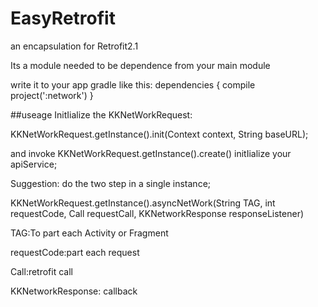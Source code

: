 # EasyRetrofit
an encapsulation for Retrofit2.1

Its a module needed to be dependence from your main module  

write it to your app gradle like this:
dependencies {
    compile project(':network')
}


##useage
InitIialize the KKNetWorkRequest:

KKNetWorkRequest.getInstance().init(Context context, String baseURL);

and invoke KKNetWorkRequest.getInstance().create() initIialize your apiService;

Suggestion:
do the two step in a single instance;


KKNetWorkRequest.getInstance().asyncNetWork(String TAG, int requestCode, Call<T> requestCall, KKNetworkResponse<T> responseListener)

TAG:To part each Activity or Fragment

requestCode:part each request

Call<T>:retrofit call

KKNetworkResponse: callback


